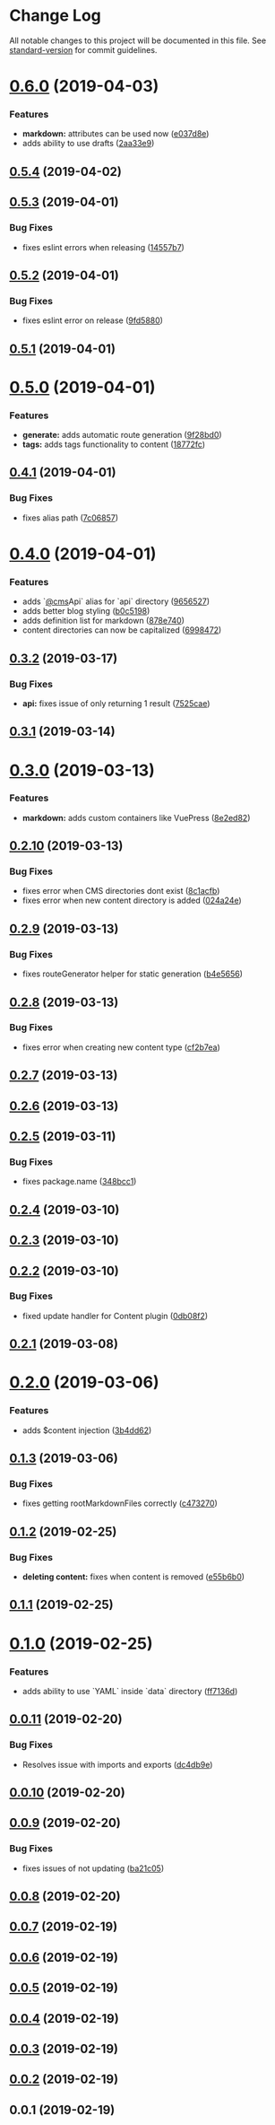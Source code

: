 # Change Log

All notable changes to this project will be documented in this file. See [standard-version](https://github.com/conventional-changelog/standard-version) for commit guidelines.

<a name="0.6.0"></a>
# [0.6.0](https://github.com/davidroyer/nuxtcms/compare/v0.5.4...v0.6.0) (2019-04-03)


### Features

* **markdown:** attributes can be used now ([e037d8e](https://github.com/davidroyer/nuxtcms/commit/e037d8e))
* adds ability to use drafts ([2aa33e9](https://github.com/davidroyer/nuxtcms/commit/2aa33e9))



<a name="0.5.4"></a>
## [0.5.4](https://github.com/davidroyer/nuxtcms/compare/v0.5.3...v0.5.4) (2019-04-02)



<a name="0.5.3"></a>
## [0.5.3](https://github.com/davidroyer/nuxtcms/compare/v0.5.2...v0.5.3) (2019-04-01)


### Bug Fixes

* fixes eslint errors when releasing ([14557b7](https://github.com/davidroyer/nuxtcms/commit/14557b7))



<a name="0.5.2"></a>
## [0.5.2](https://github.com/davidroyer/nuxtcms/compare/v0.5.1...v0.5.2) (2019-04-01)


### Bug Fixes

* fixes eslint error on release ([9fd5880](https://github.com/davidroyer/nuxtcms/commit/9fd5880))



<a name="0.5.1"></a>
## [0.5.1](https://github.com/davidroyer/nuxtcms/compare/v0.5.0...v0.5.1) (2019-04-01)



<a name="0.5.0"></a>
# [0.5.0](https://github.com/davidroyer/nuxtcms/compare/v0.4.1...v0.5.0) (2019-04-01)


### Features

* **generate:** adds automatic route generation ([9f28bd0](https://github.com/davidroyer/nuxtcms/commit/9f28bd0))
* **tags:** adds tags functionality to content ([18772fc](https://github.com/davidroyer/nuxtcms/commit/18772fc))



<a name="0.4.1"></a>
## [0.4.1](https://github.com/davidroyer/nuxtcms/compare/v0.4.0...v0.4.1) (2019-04-01)


### Bug Fixes

* fixes alias path ([7c06857](https://github.com/davidroyer/nuxtcms/commit/7c06857))



<a name="0.4.0"></a>
# [0.4.0](https://github.com/davidroyer/nuxtcms/compare/v0.3.2...v0.4.0) (2019-04-01)


### Features

* adds \`[@cms](https://github.com/cms)Api\` alias for \`api\` directory ([9656527](https://github.com/davidroyer/nuxtcms/commit/9656527))
* adds better blog styling ([b0c5198](https://github.com/davidroyer/nuxtcms/commit/b0c5198))
* adds definition list for markdown ([878e740](https://github.com/davidroyer/nuxtcms/commit/878e740))
* content directories can now be capitalized ([6998472](https://github.com/davidroyer/nuxtcms/commit/6998472))



<a name="0.3.2"></a>
## [0.3.2](https://github.com/davidroyer/nuxtcms/compare/v0.3.1...v0.3.2) (2019-03-17)


### Bug Fixes

* **api:** fixes issue of only returning 1 result ([7525cae](https://github.com/davidroyer/nuxtcms/commit/7525cae))



<a name="0.3.1"></a>
## [0.3.1](https://github.com/davidroyer/nuxtcms/compare/v0.3.0...v0.3.1) (2019-03-14)



<a name="0.3.0"></a>
# [0.3.0](https://github.com/davidroyer/nuxtcms/compare/v0.2.10...v0.3.0) (2019-03-13)


### Features

* **markdown:** adds custom containers like VuePress ([8e2ed82](https://github.com/davidroyer/nuxtcms/commit/8e2ed82))



<a name="0.2.10"></a>
## [0.2.10](https://github.com/davidroyer/nuxtcms/compare/v0.2.9...v0.2.10) (2019-03-13)


### Bug Fixes

* fixes error when CMS directories dont exist ([8c1acfb](https://github.com/davidroyer/nuxtcms/commit/8c1acfb))
* fixes error when new content directory is added ([024a24e](https://github.com/davidroyer/nuxtcms/commit/024a24e))



<a name="0.2.9"></a>
## [0.2.9](https://github.com/davidroyer/nuxtcms/compare/v0.2.8...v0.2.9) (2019-03-13)


### Bug Fixes

* fixes routeGenerator helper for static generation ([b4e5656](https://github.com/davidroyer/nuxtcms/commit/b4e5656))



<a name="0.2.8"></a>
## [0.2.8](https://github.com/davidroyer/nuxtcms/compare/v0.2.7...v0.2.8) (2019-03-13)


### Bug Fixes

* fixes error when creating new content type ([cf2b7ea](https://github.com/davidroyer/nuxtcms/commit/cf2b7ea))



<a name="0.2.7"></a>
## [0.2.7](https://github.com/davidroyer/nuxtcms/compare/v0.2.5...v0.2.7) (2019-03-13)



<a name="0.2.6"></a>
## [0.2.6](https://github.com/davidroyer/nuxtcms/compare/v0.2.5...v0.2.6) (2019-03-13)



<a name="0.2.5"></a>
## [0.2.5](https://github.com/davidroyer/nuxtcms/compare/v0.2.4...v0.2.5) (2019-03-11)


### Bug Fixes

* fixes package.name ([348bcc1](https://github.com/davidroyer/nuxtcms/commit/348bcc1))



<a name="0.2.4"></a>
## [0.2.4](https://github.com/davidroyer/nuxtcms/compare/v0.2.3...v0.2.4) (2019-03-10)



<a name="0.2.3"></a>
## [0.2.3](https://github.com/davidroyer/nuxtcms/compare/v0.2.2...v0.2.3) (2019-03-10)



<a name="0.2.2"></a>
## [0.2.2](https://github.com/davidroyer/nuxtcms/compare/v0.2.1...v0.2.2) (2019-03-10)


### Bug Fixes

* fixed update handler for Content plugin ([0db08f2](https://github.com/davidroyer/nuxtcms/commit/0db08f2))



<a name="0.2.1"></a>
## [0.2.1](https://github.com/davidroyer/nuxtcms/compare/v0.2.0...v0.2.1) (2019-03-08)



<a name="0.2.0"></a>
# [0.2.0](https://github.com/davidroyer/nuxtcms/compare/v0.1.3...v0.2.0) (2019-03-06)


### Features

* adds $content injection ([3b4dd62](https://github.com/davidroyer/nuxtcms/commit/3b4dd62))



<a name="0.1.3"></a>
## [0.1.3](https://github.com/davidroyer/nuxtcms/compare/v0.1.2...v0.1.3) (2019-03-06)


### Bug Fixes

* fixes getting rootMarkdownFiles correctly ([c473270](https://github.com/davidroyer/nuxtcms/commit/c473270))



<a name="0.1.2"></a>
## [0.1.2](https://github.com/davidroyer/nuxtcms/compare/v0.1.1...v0.1.2) (2019-02-25)


### Bug Fixes

* **deleting content:** fixes when content is removed ([e55b6b0](https://github.com/davidroyer/nuxtcms/commit/e55b6b0))



<a name="0.1.1"></a>
## [0.1.1](https://github.com/davidroyer/nuxtcms/compare/v0.1.0...v0.1.1) (2019-02-25)



<a name="0.1.0"></a>
# [0.1.0](https://github.com/davidroyer/nuxtcms/compare/v0.0.11...v0.1.0) (2019-02-25)


### Features

* adds ability to use \`YAML\` inside \`data\` directory ([ff7136d](https://github.com/davidroyer/nuxtcms/commit/ff7136d))



<a name="0.0.11"></a>
## [0.0.11](https://github.com/davidroyer/nuxtcms/compare/v0.0.10...v0.0.11) (2019-02-20)


### Bug Fixes

* Resolves issue with imports and exports ([dc4db9e](https://github.com/davidroyer/nuxtcms/commit/dc4db9e))



<a name="0.0.10"></a>
## [0.0.10](https://github.com/davidroyer/nuxtcms/compare/v0.0.9...v0.0.10) (2019-02-20)



<a name="0.0.9"></a>
## [0.0.9](https://github.com/davidroyer/nuxtcms/compare/v0.0.8...v0.0.9) (2019-02-20)


### Bug Fixes

* fixes issues of not updating ([ba21c05](https://github.com/davidroyer/nuxtcms/commit/ba21c05))



<a name="0.0.8"></a>
## [0.0.8](https://github.com/davidroyer/nuxtcms/compare/v0.0.7...v0.0.8) (2019-02-20)



<a name="0.0.7"></a>
## [0.0.7](https://github.com/davidroyer/nuxtcms/compare/v0.0.6...v0.0.7) (2019-02-19)



<a name="0.0.6"></a>
## [0.0.6](https://github.com/davidroyer/nuxtcms/compare/v0.0.5...v0.0.6) (2019-02-19)



<a name="0.0.5"></a>
## [0.0.5](https://github.com/davidroyer/nuxtcms/compare/v0.0.4...v0.0.5) (2019-02-19)



<a name="0.0.4"></a>
## [0.0.4](https://github.com/davidroyer/nuxtcms/compare/v0.0.3...v0.0.4) (2019-02-19)



<a name="0.0.3"></a>
## [0.0.3](https://github.com/davidroyer/nuxtcms/compare/v0.0.2...v0.0.3) (2019-02-19)



<a name="0.0.2"></a>
## [0.0.2](https://github.com/davidroyer/nuxtcms/compare/v0.0.1...v0.0.2) (2019-02-19)



<a name="0.0.1"></a>
## 0.0.1 (2019-02-19)
